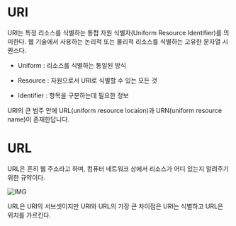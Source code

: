 # URI
URI는 특정 리소스를 식별하는 통합 자원 식별자(Uniform Resource Identifier)를 의미한다. 웹 기술에서 사용하는 논리적 또는 물리적 리소스를 식별하는 고유한 문자열 시퀀스다.


+ Uniform : 리소스를 식별하는 통일된 방식

+ Resource : 자원으로서 URI로 식별할 수 있는 모든 것

+ Identifier : 항목을 구분하는데 필요한 정보

URI의 큰 범주 안에 URL(uniform resource locaion)과 URN(uniform resource name)이 존재한답니다.


# URL
URL은 흔히 웹 주소라고 하며, 컴퓨터 네트워크 상에서 리소스가 어디 있는지 알려주기 위한 규약이다.

![IMG](https://www.charlezz.com/wordpress/wp-content/uploads/2021/02/www.charlezz.com-uri-url-uri-url-300x300.png)

URL은 URI의 서브셋이지만 URI와 URL의 가장 큰 차이점은 URI는 식별하고 URL은 위치를 가르킨다.